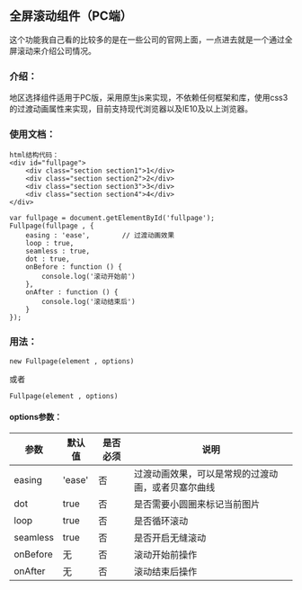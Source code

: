 ## 全屏滚动组件（PC端）
这个功能我自己看的比较多的是在一些公司的官网上面，一点进去就是一个通过全屏滚动来介绍公司情况。

### 介绍：
地区选择组件适用于PC版，采用原生js来实现，不依赖任何框架和库，使用css3的过渡动画属性来实现，目前支持现代浏览器以及IE10及以上浏览器。

### 使用文档：
```
html结构代码：
<div id="fullpage">
    <div class="section section1">1</div>
    <div class="section section2">2</div>
    <div class="section section3">3</div>
    <div class="section section4">4</div>
</div>
```
```
var fullpage = document.getElementById('fullpage');
Fullpage(fullpage , {
    easing : 'ease',        // 过渡动画效果
    loop : true,
    seamless : true,
    dot : true,
    onBefore : function () {
        console.log('滚动开始前')
    },
    onAfter : function () {
        console.log('滚动结束后')
    }
});
```

### 用法：
```
new Fullpage(element , options)
```
或者
```
Fullpage(element , options)
```
#### options参数：
参数 | 默认值 | 是否必须 | 说明
---|---|---|---
easing | 'ease' | 否 | 过渡动画效果，可以是常规的过渡动画，或者贝塞尔曲线
dot | true | 否 | 是否需要小圆圈来标记当前图片
loop | true | 否 | 是否循环滚动
seamless | true | 否 | 是否开启无缝滚动
onBefore | 无 | 否 | 滚动开始前操作
onAfter | 无 | 否 | 滚动结束后操作

